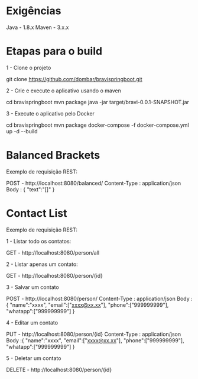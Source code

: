# Exigências
Java - 1.8.x
Maven - 3.x.x

# Etapas para o build

1 - Clone o projeto

 git clone https://github.com/dombar/bravispringboot.git

2 - Crie e execute o aplicativo usando o maven

 cd bravispringboot
 mvn package
 java -jar target/bravi-0.0.1-SNAPSHOT.jar
 
3 - Execute o aplicativo pelo Docker

 cd bravispringboot
 mvn package
 docker-compose -f docker-compose.yml up -d --build
 
# Balanced Brackets

Exemplo de requisição REST:

POST - http://localhost:8080/balanced/
Content-Type : application/json
Body : {
  "text":"[]"
}

# Contact List

Exemplo de requisição REST:

1 - Listar todo os contatos:

GET - http://localhost:8080/person/all

2 - Listar apenas um contato:

GET - http://localhost:8080/person/{id}

3 - Salvar um contato

POST - http://localhost:8080/person/
Content-Type : application/json
Body :{
  "name":"xxxx",
  "email":["xxxx@xx.xx"],
  "phone":["999999999"],
  "whatapp":["999999999"]
}

4 - Editar um contato

PUT - http://localhost:8080/person/{id}
Content-Type : application/json
Body :{
  "name":"xxxx",
  "email":["xxxx@xx.xx"],
  "phone":["999999999"],
  "whatapp":["999999999"]
}

5 - Deletar um contato

DELETE - http://localhost:8080/person/{id}

